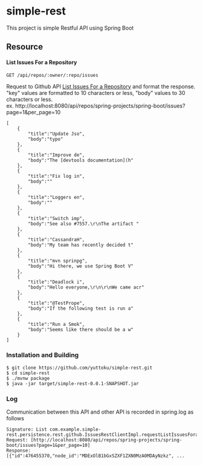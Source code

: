 # simple-rest
This project is simple Restful API using Spring Boot 

## Resource
#### List Issues For a Repository

```GET /api/repos/:owner/:repo/issues```  

Request to Github API [List Issues For a Repository](https://developer.github.com/v3/issues/#list-issues-for-a-repository) and format the response.  
"key" values ​​are formatted to 10 characters or less, "body" values ​​to 30 characters or less.  
ex. http://localhost:8080/api/repos/spring-projects/spring-boot/issues?page=1&per_page=10
```
[
    {
        "title":"Update Jso",
        "body":"typo"
    },
    {
        "title":"Improve de",
        "body":"The [devtools documentation](h"
    },
    {
        "title":"Fix log in",
        "body":""
    },
    {
        "title":"Loggers en",
        "body":""
    },
    {
        "title":"Switch imp",
        "body":"See also #7557.\r\nThe artifact "
    },
    {
        "title":"CassandraH",
        "body":"My team has recently decided t"
    },
    {
        "title":"mvn sprinpg",
        "body":"Hi there, we use Spring Boot V"
    },
    {
        "title":"Deadlock i",
        "body":"Hello everyone,\r\n\r\nWe came acr"
    },
    {
        "title":"@TestPrope",
        "body":"If the following test is run a"
    },
    {
        "title":"Run a Smok",
        "body":"Seems like there should be a w"
    }
]
```

### Installation and Building
```
$ git clone https://github.com/yuttoku/simple-rest.git
$ cd simple-rest
$ ./mvnw package
$ java -jar target/simple-rest-0.0.1-SNAPSHOT.jar
```

### Log
Communication between this API and other API is recorded in spring.log as follows
```
Signature: List com.example.simple-rest.persistence.rest.github.IssuesRestClientImpl.requestListIssuesForaRepository(String)
Request: [http://localhost:8080/api/repos/spring-projects/spring-boot/issues?page=1&per_page=10]
Response: [{"id":476455370,"node_id":"MDExOlB1bGxSZXF1ZXN0MzA0MDAyNzkz", ...
```
